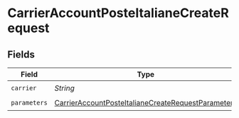 # CarrierAccountPosteItalianeCreateRequest


## Fields

| Field                                                                                                                               | Type                                                                                                                                | Required                                                                                                                            | Description                                                                                                                         | Example                                                                                                                             |
| ----------------------------------------------------------------------------------------------------------------------------------- | ----------------------------------------------------------------------------------------------------------------------------------- | ----------------------------------------------------------------------------------------------------------------------------------- | ----------------------------------------------------------------------------------------------------------------------------------- | ----------------------------------------------------------------------------------------------------------------------------------- |
| `carrier`                                                                                                                           | *String*                                                                                                                            | :heavy_check_mark:                                                                                                                  | N/A                                                                                                                                 | poste_italiane                                                                                                                      |
| `parameters`                                                                                                                        | [CarrierAccountPosteItalianeCreateRequestParameters](../../models/components/CarrierAccountPosteItalianeCreateRequestParameters.md) | :heavy_check_mark:                                                                                                                  | N/A                                                                                                                                 |                                                                                                                                     |